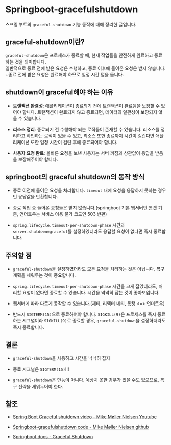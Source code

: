 # Springboot-gracefulshutdown

스프링 부트의 `graceful-shutdown` 기능 동작에 대해 정리한 글입니다.   

## graceful-shutdown이란?

`graceful-shutdown`은 프로세스가 종료할 때, 현재 작업들을 안전하게 완료하고 종료하는 것을 의미합니다.   
일반적으로 종료 전에 받은 요청은 수행하고, 종료 이후에 들어온 요청은 받지 않습니다. +종료 전에 받은 요청은 완료해야 하므로 일정 시간 텀을 둡니다.

## shutdown이 graceful해야 하는 이유

- **트랜잭션 완결성**: 애플리케이션이 종료되기 전에 트랜잭션이 완료됨을 보장할 수 있어야 합니다. 트랜잭션이 완료되지 않고 종료되면, 데이터의 일관성이 보장되지 않을 수 있습니다.

- **리소스 정리**: 종료되기 전 수행해야 되는 로직들이 존재할 수 있습니다. 리소스를 정리하고 확인하는 로직이 있을 수 있고, 리소스 또한 종료까지 시간이 걸린다면 애플리케이션 또한 일정 시간이 걸린 후에 종료되어야 합니다.

- **사용자 요청 완료**: 올바른 요청을 보낸 사용자는 서버 꺼짐과 상관없이 응답을 받음을 보장해주어야 합니다.

## springboot의 graceful shutdown의 동작 방식

- 종료 이전에 들어온 요청을 처리합니다. `timeout` 내에 요청을 응답하지 못하는 경우 빈 응답값을 반환합니다.

- 종료 작업 중 들어온 요청들은 받지 않습니다.(springboot 기본 웹서버인 톰캣 기준, 언더토우는 서비스 이용 불가 코드인 503 반환)

- `spring.lifecycle.timeout-per-shutdown-phase` 시간과 `server.shutdown=graceful`를 설정하였더라도 응답할 요청이 없다면 즉시 종료합니다.

## 주의할 점

- `graceful-shutdown`을 설정하였더라도 모든 요청을 처리하는 것은 아닙니다. 복구 계획을 세워두는 것이 중요합니다.

- `spring.lifecycle.timeout-per-shutdown-phase` 시간을 크게 잡았더라도, 처리할 요청이 없다면 종료할 수 있습니다. 시간을 넉넉히 잡는 것이 좋아보입니다.

- 웹서버에 따라 다르게 동작할 수 있습니다.(제티, 리액터 네티, 톰캣 <=> 언더토우)

- 반드시 `SIGTERM(15)`으로 종료하여야 합니다. `SIGKILL(9)`은 프로세스를 즉시 종료하는 시그널이라 `SIGKILL(9)`로 종료할 경우, `graceful-shutdown`을 설정하더라도 즉시 종료합니다.

## 결론

- `graceful-shutdown`을 사용하고 시간을 넉넉히 잡자

- 종료 시그널은 `SIGTERM(15)`!!!

- `graceful-shutdown`은 만능이 아니다. 예상치 못한 경우가 있을 수도 있으므로, 복구 전략을 세워두어야 한다.

## 참조

- [Spring Boot Graceful shutdown video - Mike Møller Nielsen Youtube](https://www.youtube.com/watch?v=wbM4x3ESeos)
- [Springboot-gracefulshutdown code - Mike Møller Nielsen github](https://github.com/ekim197711/springboot-gracefulshutdown)

- [Springboot docs - Graceful Shutdown](https://docs.spring.io/spring-boot/reference/web/graceful-shutdown.html)

